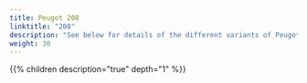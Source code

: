 ```yaml
---
title: Peugot 208
linktitle: "208"
description: "See below for details of the different variants of Peugot 208"
weight: 30
---
```

{{% children description="true" depth="1" %}}
